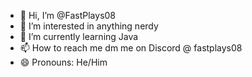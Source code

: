 - 👋 Hi, I’m @FastPlays08
- 👀 I’m interested in anything nerdy
- 🌱 I’m currently learning Java
- 📫 How to reach me dm me on Discord @ fastplays08
- 😄 Pronouns: He/Him
